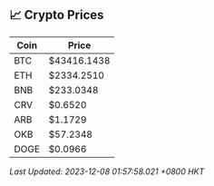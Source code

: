 ## 📈 Crypto Prices

| Coin | Price |
| ---- | ----- |
| BTC | $43416.1438 |
| ETH | $2334.2510 |
| BNB | $233.0348 |
| CRV | $0.6520 |
| ARB | $1.1729 |
| OKB | $57.2348 |
| DOGE | $0.0966 |

_Last Updated: 2023-12-08 01:57:58.021 +0800 HKT_